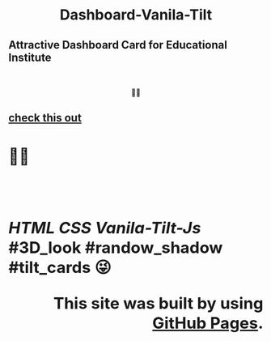 <h1 align="center">Dashboard-Vanila-Tilt</h1> 


## Attractive Dashboard Card for Educational Institute
<br>
<p align="center" >🛑🛑 <a href="https://avishkarodrigo.github.io/Dashboard-Vanila-Tilt/"><h2>check this out<h2></a> 🛑🛑</p>
<br>

**_HTML CSS Vanila-Tilt-Js_** 
<br>
#3D_look #randow_shadow #tilt_cards 😜

<p align="right">This site was built by using <a href= "https://pages.github.com/">GitHub Pages</a>.

